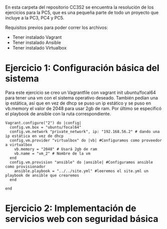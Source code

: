 En esta carpeta del repositorio CC3S2 se encuentra la resolución de los ejercicios para la PC5, que es una pequeña parte de todo un proyecto que incluye a la PC3, PC4 y PC5.

Requisitos previos para poder correr los archivos:
- Tener instalado Vagrant
- Tener instalado Ansible
- Tener instalado Virtualbox



# Ejercicio 1: Configuración básica del sistema
Para este ejercicio se creo un Vagrantfile con vagrant init ubuntu/focal64 para tener una vm con el sistema operativo deseado. También pedían una ip estática, así que en vez de dhcp se puso un ip estático y se puso en vb.memory el valor de 2048 para usar 2gb de ram. Por último se especificó el playbook de ansible con la ruta correspondiente.

```
Vagrant.configure("2") do |config|
  config.vm.box = "ubuntu/focal64"
  config.vm.network "private_network", ip: "192.168.56.2" # dando una ip estática en vez de dhcp
  config.vm.provider "virtualbox" do |vb| #Configuramos como proveedor a virtualbox
    vb.memory = "2048" # Usará 2gb de ram
    vb.name = "vm_2" # Nombre de la vm
  end
  config.vm.provision "ansible" do |ansible| #Configuramos ansible como provisionador
    ansible.playbook = "../../site.yml" #leeremos el site.yml un playbook de ansible que crearemos
  end

end
```
# Ejercicio 2: Implementación de servicios web con seguridad básica


